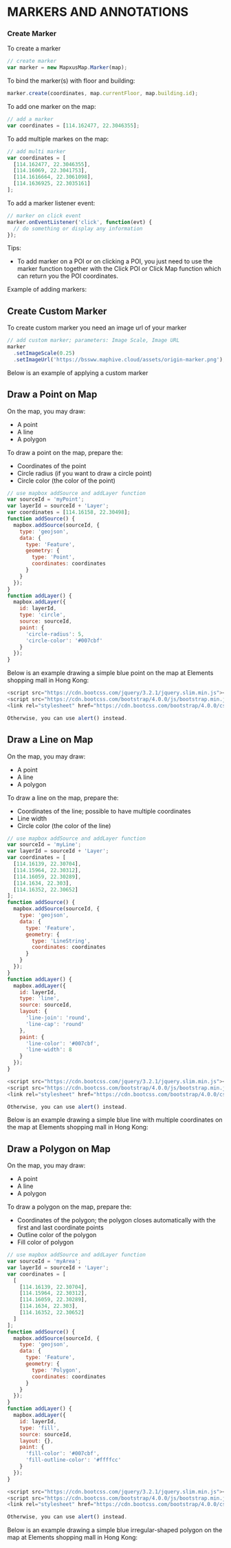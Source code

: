 # MARKERS AND ANNOTATIONS

### Create Marker

To create a marker

```js
// create marker
var marker = new MapxusMap.Marker(map);
```

To bind the marker(s) with floor and building:

```js
marker.create(coordinates, map.currentFloor, map.building.id);
```

To add one marker on the map:

```js
// add a marker
var coordinates = [114.162477, 22.3046355];
```

To add multiple markes on the map:

```js
// add multi marker
var coordinates = [
  [114.162477, 22.3046355],
  [114.16069, 22.3041753],
  [114.1616664, 22.3061098],
  [114.1636925, 22.3035161]
];
```

To add a marker listener event:

```js
// marker on click event
marker.onEventListener('click', function(evt) {
  // do something or display any information
});
```

Tips:

- To add marker on a POI or on clicking a POI, you just need to use the marker function together with the Click POI or Click Map function which can return you the POI coordinates.

Example of adding markers:

<script async src="//jsfiddle.net/Mapxus/us4bq81h/embed/result,js,css,html/"></script>


## Create Custom Marker

To create custom marker you need an image url of your marker

```js
// add custom marker; parameters: Image Scale, Image URL
marker
  .setImageScale(0.25)
  .setImageUrl('https://bssww.maphive.cloud/assets/origin-marker.png');
```

Below is an example of applying a custom marker

<script async src="//jsfiddle.net/Mapxus/9vcmzsL4/embed/result,js,css,html/"></script>


## Draw a Point on Map

On the map, you may draw:

- A point
- A line
- A polygon

To draw a point on the map, prepare the:

- Coordinates of the point
- Circle radius (if you want to draw a circle point)
- Circle color (the color of the point)

```js
// use mapbox addSource and addLayer function
var sourceId = 'myPoint';
var layerId = sourceId + 'Layer';
var coordinates = [114.16158, 22.30498];
function addSource() {
  mapbox.addSource(sourceId, {
    type: 'geojson',
    data: {
      type: 'Feature',
      geometry: {
        type: 'Point',
        coordinates: coordinates
      }
    }
  });
}
function addLayer() {
  mapbox.addLayer({
    id: layerId,
    type: 'circle',
    source: sourceId,
    paint: {
      'circle-radius': 5,
      'circle-color': '#007cbf'
    }
  });
}
```

Below is an example drawing a simple blue point on the map at Elements shopping mall in Hong Kong:


```js
<script src="https://cdn.bootcss.com/jquery/3.2.1/jquery.slim.min.js"></script>
<script src="https://cdn.bootcss.com/bootstrap/4.0.0/js/bootstrap.min.js"></script>
<link rel="stylesheet" href="https://cdn.bootcss.com/bootstrap/4.0.0/css/bootstrap.min.css">

Otherwise, you can use alert() instead.
```

<script async src="//jsfiddle.net/Mapxus/2ed1toqs/embed/result,js,css,html/"></script>


## Draw a Line on Map

On the map, you may draw:

- A point
- A line
- A polygon

To draw a line on the map, prepare the:

- Coordinates of the line; possible to have multiple coordinates
- Line width
- Circle color (the color of the line)

```js
// use mapbox addSource and addLayer function
var sourceId = 'myLine';
var layerId = sourceId + 'Layer';
var coordinates = [
  [114.16139, 22.30704],
  [114.15964, 22.30312],
  [114.16059, 22.30289],
  [114.1634, 22.303],
  [114.16352, 22.30652]
];
function addSource() {
  mapbox.addSource(sourceId, {
    type: 'geojson',
    data: {
      type: 'Feature',
      geometry: {
        type: 'LineString',
        coordinates: coordinates
      }
    }
  });
}
function addLayer() {
  mapbox.addLayer({
    id: layerId,
    type: 'line',
    source: sourceId,
    layout: {
      'line-join': 'round',
      'line-cap': 'round'
    },
    paint: {
      'line-color': '#007cbf',
      'line-width': 8
    }
  });
}
```

```js
<script src="https://cdn.bootcss.com/jquery/3.2.1/jquery.slim.min.js"></script>
<script src="https://cdn.bootcss.com/bootstrap/4.0.0/js/bootstrap.min.js"></script>
<link rel="stylesheet" href="https://cdn.bootcss.com/bootstrap/4.0.0/css/bootstrap.min.css">

Otherwise, you can use alert() instead.
```

Below is an example drawing a simple blue line with multiple coordinates on the map at Elements shopping mall in Hong Kong:

<script async src="//jsfiddle.net/Mapxus/a2ntL7ju/embed/result,js,css,html/"></script>


## Draw a Polygon on Map

On the map, you may draw:

- A point
- A line
- A polygon

To draw a polygon on the map, prepare the:

- Coordinates of the polygon; the polygon closes automatically with the first and last coordinate points
- Outline color of the polygon
- Fill color of polygon

```js
// use mapbox addSource and addLayer function
var sourceId = 'myArea';
var layerId = sourceId + 'Layer';
var coordinates = [
  [
    [114.16139, 22.30704],
    [114.15964, 22.30312],
    [114.16059, 22.30289],
    [114.1634, 22.303],
    [114.16352, 22.30652]
  ]
];
function addSource() {
  mapbox.addSource(sourceId, {
    type: 'geojson',
    data: {
      type: 'Feature',
      geometry: {
        type: 'Polygon',
        coordinates: coordinates
      }
    }
  });
}
function addLayer() {
  mapbox.addLayer({
    id: layerId,
    type: 'fill',
    source: sourceId,
    layout: {},
    paint: {
      'fill-color': '#007cbf',
      'fill-outline-color': '#ffffcc'
    }
  });
}
```

```js
<script src="https://cdn.bootcss.com/jquery/3.2.1/jquery.slim.min.js"></script>
<script src="https://cdn.bootcss.com/bootstrap/4.0.0/js/bootstrap.min.js"></script>
<link rel="stylesheet" href="https://cdn.bootcss.com/bootstrap/4.0.0/css/bootstrap.min.css">

Otherwise, you can use alert() instead.
```

Below is an example drawing a simple blue irregular-shaped polygon on the map at Elements shopping mall in Hong Kong:


<script async src="//jsfiddle.net/Mapxus/7sfujo3c/embed/result,js,css,html/"></script>
